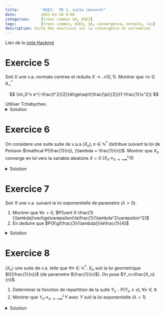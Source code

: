 ```yaml
---
title:          "ASE2:  TD 1, suite (encore)"
date:           2021-03-10 9:00
categories:     [tronc commun S8, ASE2]
tags:           [tronc commun, ASE2, S8, convergence, normale, loi]
description: Suite des exercices sur la convergence et estimation
---
```

Lien de la [note Hackmd](https://hackmd.io/@lemasymasa/SyaGAgUm_)

# Exercice 5
Soit $X$ une v.a. normale centree et reduite $X\to\mathcal N(0,1)$.
Montrer que $\forall x\in\mathbb R^*_+$

$$
\int_0^x e^{-\frac{t^2}{2}}dt\ge\sqrt{\frac{\pi}{2}}(1-\frac{1}{x^2})
$$

<div class="alert alert-warning" role="alert" markdown="1">
Utiliser Tchebychev.
</div>

<details markdown="1">
<summary>Solution</summary>
Soit $X\to\mathcal N(0,1)$ (Loi normale centree reduite).

D'apres l'inegalite de Techbychev:

$$
\begin{aligned}
\forall\varepsilon\gt0, &P(\vert X-E(X)\vert\ge\varepsilon)\le\frac{V(X)}{\varepsilon^2}\\
\text{or: } &E(X) = 0 \text{ et } V(X) = 1\\
&P(\vert X\vert\ge\varepsilon)\le\frac{1}{\varepsilon^2}\\
\text{et} &P(\vert X\vert\ge\varepsilon)=1-P(\vert X\vert\le\varepsilon)\\
\text{Ca permet d'ecrire: } &P(\vert X\vert\lt\varepsilon)\ge 1-\frac{1}{\varepsilon^2}\\
\text{c.a.d.} &P(-\varepsilon\lt X\lt\varepsilon)\ge1-\frac{1}{\varepsilon^2}\\
&F(\varepsilon) - F(-\varepsilon)\ge 1-\frac{1}{\varepsilon^2} \text{ F: fonction de densite de }\mathcal N(0,1)\\
&F(\varepsilon) - (1-F(\varepsilon))\ge 1-\frac{1}{\varepsilon^2}, \forall\varepsilon\gt0\\
\Rightarrow &2F(\varepsilon) -1 \ge 1-\frac{1}{\varepsilon^2}(*)
\end{aligned}
$$

On a aussi $\frac{1}{\sqrt{2\pi}}\int_0^xe^{-\frac{t^2}{2}} = F(x) - F(0) = F(x) - \frac{1}{2}, \forall x\gt0$

$$
\begin{aligned}
\Rightarrow \int_0^xe^{-\frac{t^2}{2}} &= \sqrt{2\pi}(F(x) - \frac{1}{2})\\
&=\frac{\sqrt{2\pi}}{2}(2F(x) - 1), \forall x\gt0
\end{aligned}
$$

Grace a l'inegalite $(*)$ et en remplacant $\varepsilon$ par $x$, on obtient $\forall x\gt0$:

$$
\int_0^xe^{-\frac{t^2}{2}}=\frac{\sqrt{2\pi}}{2}(2F(x) - 1)\ge\frac{\sqrt{2\pi}}{2}(1-\frac{1}{x^2})
$$

<div class="alert alert-success" role="alert" markdown="1">
On a bien:

$$
\forall x\gt0, \int_0^Xe^{-\frac{t^2}{2}}\ge\sqrt{\frac{\pi}{2}}(1-\frac{1}{x^2})
$$
</div>

</details>

# Exercice 6

On considere une suite suite de v.a.a $(X_n), n\in\mathbb N^*$ dsitribue suivant la loi de Poisson $\mathcal P(\frac{1}{n}), (\lambda = \frac{1}{n})$. 
Montrer que $X_n$ converge en loi vers la variable aleatoire $X=0$ $(X_n\to_{n\to+\infty}^L0)$

<details markdown="1">
<summary>Solution</summary>

$(X_n), n\in\mathbb N^*$ suit  la loi de Poisson $\mathcal P(\frac{1}{n})$.

<div class="alert alert-warning" role="alert" markdown="1">
Rappel: 

$$
P(X_n=k) = e^{-\lambda}\frac{\lambda^k}{k!} \text{ (avec } \lambda = \frac{1}{n}\text{)}
$$

</div>

$$
P(X_n = k)= e^{-\frac{1}{n}}\frac{1}{n^kk!}, \forall k\in\mathbb N
$$

- Si $k=0$, $P(X_n = 0) = e^{-\frac{1}{n}}\to_{n\to+\infty}1$
- Si $k\ge1$, $P(X_n=k)=\frac{1}{n^kk!}e^{-\frac{1}{n}}\to_{n\to+\infty}0$ car $\frac{1}{n^k}\to_{n\to+\infty}0$



Conclusion: on a montre que

$$
\begin{cases}
&\lim_{n\to+\infty}P(X_n=0)=1=P(X=0) \Leftrightarrow X_n\to_{n\to+\infty}^L0 \text{ variable certaine}\\
&\lim_{n\to+\infty}P(X_n=k) = 0 = P(X=k), \forall k\ge1
\end{cases}
$$

</details>

# Exercice 7
Soir $X$ une v.a. suivant la loi exponentielle de parametre $(\lambda\gt0)$.
1. Montrer que $\forall\varepsilon\gt0$, $P(\vert X-\frac{1}{\lambda}\vert\ge\varepsilon)\le\frac{1}{\lambda^2\varepsilon^2}$
2. En deduire que $P(X\gt\frac{3}{\lambda})\le\frac{1}{4}$

<details markdown="1">
<summary>Solution</summary>
$X$ suit la loi exponentielle$(\lambda)$ de parametre $\lambda$.

1.On rappelle que $E(X)=\frac{1}{\lambda}$ et $V(X)=\frac{1}{\lambda^2}$. En appliquant l'inegalite de Tchebychev:

$$
\begin{aligned}
&P(\vert X-E(X)\vert\ge\varepsilon)\le\frac{V(X)}{\varepsilon^2}, \forall\varepsilon\gt0\\
\Rightarrow &P(\vert X-\frac{1}{\lambda}\vert\ge\varepsilon)\le\frac{\lambda}{\lambda^2\varepsilon^2}, \forall\varepsilon\gt0
\end{aligned}
$$

2.L'evenement:

$$
(\vert X-\frac{1}{\lambda}\vert\ge\varepsilon) = (X-\frac{1}{\lambda}\ge\varepsilon)\cup(X-\frac{1}{\lambda}\le-\varepsilon)\\
\text{or: } A\in A\cup B\\
\text{donc: } (X-\frac{1}{\lambda}\ge\varepsilon)\in(\vert X-\frac{1}{\lambda}\vert\ge\varepsilon \vert)
$$

On en deduit, par croissance de la probabilite:

$$
\begin{aligned}
&P(X-\frac{1}{\lambda}\ge\varepsilon)\le P(\vert X-\frac{1}{\lambda}\vert\ge\varepsilon)\\
\Rightarrow &P(X-\frac{1}{\lambda}\ge\varepsilon)\le\frac{1}{\lambda^2\varepsilon^2} \text{ (d'apres la question 1)}
\end{aligned}
$$

<div class="alert alert-success" role="alert" markdown="1">
En choisissant $\varepsilon=\frac{2}{\lambda}\gt0$, on obtient $P(X\ge\frac{3}{\lambda})\le\frac{1}{4}$
</div>

</details>

# Exercice 8
$(X_n)$ une suite de v.a. telle que $\forall n\in\mathbb N^*$: $X_n$ suit la loi geometrique $G(\frac{1}{n})$ (de parametre $\frac{1}{n}$).
On pose $Y_n=\frac{X_n}{n}$.
1. Determiner la fonction de repartition de la suite $Y_n:P(Y_n\le x), \forall x\in\mathbb R$
2. Montrer que $Y_n\to_{n\to+\infty}^LY$ avec $Y$ suit la loi exponentielle $(\lambda = 1)$

<details markdown="1">
<summary>Solution</summary>
$(X_n), n\gt0$ une suite de v.a. geometrique $G(\frac{1}{n})$ avec $p=\frac{1}{n}$ parametre.

<div class="alert alert-warning" role="alert" markdown="1">
Rappel:

$$
\begin{aligned}
P(X_n = k) &= (1-p)^{k-1}p, \forall k\ge1\\
&= (1-\frac{1}{n})^{k-1}\frac{1}{n}
\end{aligned}
$$

</div>

1.On veut determiner la fonction de repartition de $Y_n$.

$$
\forall x\le0, P(Y_n\le x) = P(X_n\le nx) = 0 \text{ car } nx\le0
$$

Remarque: donc $\forall x\le 0$, $\lim_{n\to+\infty}P(Y_n\le x) = 0$, $\forall x\gt 0$ (reel strictement positif).

Des que $n$ est assez grand, $nx\ge 1$.

$$
\begin{aligned}
P(Y_n\le x) &= P(X_n\le nx) = \sum_{k=1}^{[nx]}P(X_n=k) \text{ }([nx] \text{participation entiere de } nx)\\
\forall x\gt0, P(Y_n\le x) &= \sum_{k=1}^{[nx]}(1-\frac{1}{n})^{k-1}\frac{1}{n}\\
&= \frac{1}{n}\sum_{k=1}^{[nx]}(1-\frac{1}{n}^{k-1}) = \frac{1}{n}\biggr(\frac{1-(1-\frac{1}{n})^{[nk]}}{1-(1-\frac{1}{n})}\biggr)\\
&= P(Y_n\le x) = 1 - (1-\frac{1}{n})^{[nk]}
\end{aligned}
$$

Donc:

$$
F_n(X) = P(Y_n\le x) =
\begin{cases}
    0 &x\le0\\
    1-(1-\frac{1}{n})^{[nx]} &x\gt0
\end{cases}
$$

On a:

$$
(1-\frac{1}{n})^{[nx]} = \exp([nx]ln(1-\frac{1}{n}))\\
\ln(1-\frac{1}{n})\sim-\frac{1}{n} \text{ (} n \text{ au voisinage de } +\infty \text{)}\\
\text{(}\ln(1+x)\sim x\text{ au (voisinage de 0))}
$$

Par definition de la partie entiere:
$$
\begin{aligned}
&[nx]\le nx\lt[nx] + 1\\
&nx-1\lt[nx]\le nx\\
&\Rightarrow 1-\frac{1}{nx}\lt\frac{[nx]{nx}}\le1\\
&\Rightarrow\lim_{n\to+\infty}\frac{[nx]}{nx}\le1\\
&\Rightarrow [nx]\sim nx \text{ (} n \text{ au voisinage de } +\infty\text{)}
\end{aligned}
$$

Donc $[nx]\ln(1-\frac{1}{n})\sim nx(-\frac{1}{n})=-x$.

$$
\exp([nx]\ln(1-\frac{1}{n}))\sim e^{-x} \text{ (} n \text{ au voisinage de } +\infty\text{)}\\
\forall x\gt0, \lim_{n\to+\infty} F_n(x) = \lim_{n\to+\infty}P(Y_n\le x)=1-e^{-x}
$$

<div class="alert alert-success" role="alert" markdown="1">
Conclusion:

$$
\forall x\le 0, \lim_{n\to+\infty}F_n(x)=\lim_{n\to+\infty}P(Y_n\le x)=0\\
\text{et}\\
\forall x\gt0, \lim_{n\to+\infty}F_n(x)=\lim_{n\to+\infty}P(Y_n\le x)=1-e^{-x}\\
\text{or } F(x)
\begin{cases}
    0 &x\le 0 \\
    1-e^{-x} &x\gt 0
\end{cases}
$$

$F(x)$ est la fonction de repartition de la loi exponentielle$(\lambda=1)$

</div>

</details>
